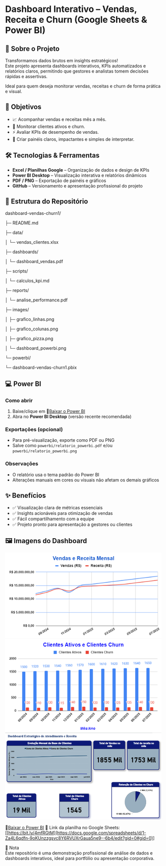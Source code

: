 # Dashboard Interativo – Vendas, Receita e Churn (Google Sheets & Power BI)

## 🚀 Sobre o Projeto
Transformamos dados brutos em insights estratégicos!  
Este projeto apresenta dashboards interativos, KPIs automatizados e relatórios claros, permitindo que gestores e analistas tomem decisões rápidas e assertivas.  

Ideal para quem deseja monitorar vendas, receitas e churn de forma prática e visual.

## 🎯 Objetivos
- 📈 Acompanhar vendas e receitas mês a mês.  
- 👥 Monitorar clientes ativos e churn.  
- ⚡ Avaliar KPIs de desempenho de vendas.  
- 🎨 Criar painéis claros, impactantes e simples de interpretar.

## 🛠 Tecnologias & Ferramentas
- **Excel / Planilhas Google** – Organização de dados e design de KPIs  
- **Power BI Desktop** – Visualização interativa e relatórios dinâmicos  
- **PDF / PNG** – Exportação de painéis e gráficos  
- **GitHub** – Versionamento e apresentação profissional do projeto

## 📁 Estrutura do Repositório

dashboard-vendas-churn1/

├─ README.md

├─ data/

│ └─ vendas_clientes.xlsx

├─ dashboards/

│ └─ dashboard_vendas.pdf

├─ scripts/

│ └─ calculos_kpi.md

├─ reports/

│ └─ analise_performance.pdf

├─ images/

│ ├─ grafico_linhas.png

│ ├─ grafico_colunas.png

│ ├─ grafico_pizza.png

│ └─ dashboard_powerbi.png

└─ powerbi/

└─ dashboard-vendas-churn1.pbix

## 💻 Power BI
### Como abrir
1. Baixe/clique em 🔗[Baixar o Power BI](powerbi/dashboard-vendas-churn1.pbix)  
2. Abra no **Power BI Desktop** (versão recente recomendada)

### Exportações (opcional)
- Para pré-visualização, exporte como PDF ou PNG  
- Salve como `powerbi/relatorio_powerbi.pdf` e/ou `powerbi/relatorio_powerbi.png`

### Observações
- O relatório usa o tema padrão do Power BI  
- Alterações manuais em cores ou visuais não afetam os demais gráficos

## ✨ Benefícios
- ✅ Visualização clara de métricas essenciais  
- ✅ Insights acionáveis para otimização de vendas  
- ✅ Fácil compartilhamento com a equipe  
- ✅ Projeto pronto para apresentação a gestores ou clientes

## 🖼 Imagens do Dashboard
![Dashboard Vendas e Receita](images/grafico_vendas_receita.png)  
![Dashboard Clientes Ativos vs Churn](images/grafico_clientes_churn.png)  
![Dashboard Power BI](images/dashboard_powerbi.png)

🔗[Baixar o Power BI](powerbi/dashboard-vendas-churn1.pbix)
🔗 Link da planilha no Google Sheets: [[https://bit.ly/4mfRGtM](https://docs.google.com/spreadsheets/d/1-Za4L6qdfn-9oKUnzzgsvc8Y6RVUXrGaua5ne9--6b4/edit?gid=0#gid=0)]

📌 Nota  
Este repositório é uma demonstração profissional de análise de dados e dashboards interativos, ideal para portfólio ou apresentação corporativa.


